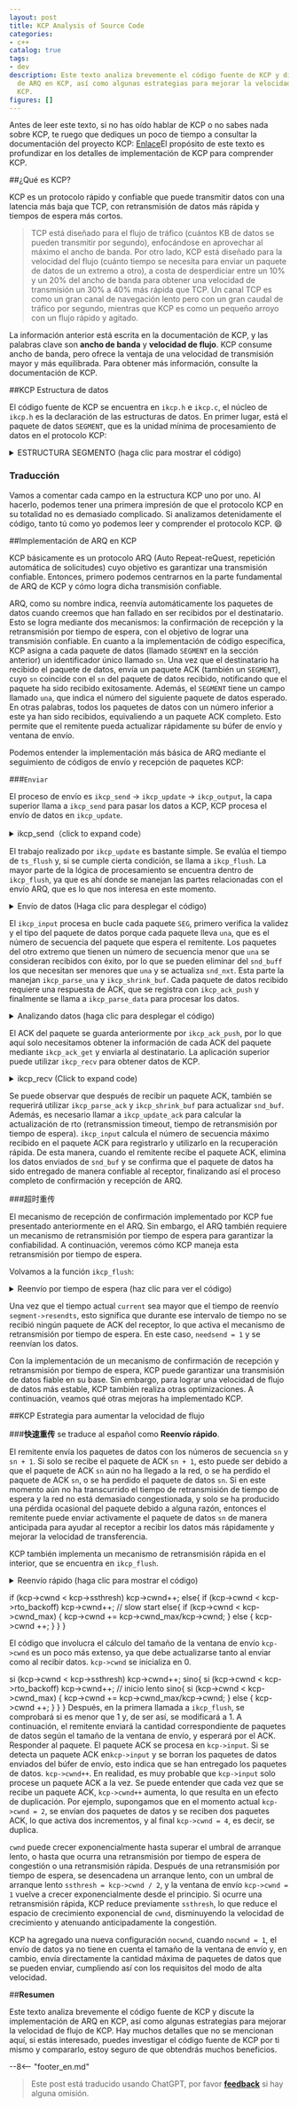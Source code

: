 ```yaml
---
layout: post
title: KCP Analysis of Source Code
categories:
- c++
catalog: true
tags:
- dev
description: Este texto analiza brevemente el código fuente de KCP y discute la implementación
  de ARQ en KCP, así como algunas estrategias para mejorar la velocidad de flujo en
  KCP.
figures: []
---
```


<meta property="og:title" content="KCP 源码剖析" />

Antes de leer este texto, si no has oído hablar de KCP o no sabes nada sobre KCP, te ruego que dediques un poco de tiempo a consultar la documentación del proyecto KCP: [Enlace](https://github.com/skywind3000/kcp)El propósito de este texto es profundizar en los detalles de implementación de KCP para comprender KCP.

##¿Qué es KCP?

KCP es un protocolo rápido y confiable que puede transmitir datos con una latencia más baja que TCP, con retransmisión de datos más rápida y tiempos de espera más cortos.

> TCP está diseñado para el flujo de tráfico (cuántos KB de datos se pueden transmitir por segundo), enfocándose en aprovechar al máximo el ancho de banda. Por otro lado, KCP está diseñado para la velocidad del flujo (cuánto tiempo se necesita para enviar un paquete de datos de un extremo a otro), a costa de desperdiciar entre un 10% y un 20% del ancho de banda para obtener una velocidad de transmisión un 30% a 40% más rápida que TCP. Un canal TCP es como un gran canal de navegación lento pero con un gran caudal de tráfico por segundo, mientras que KCP es como un pequeño arroyo con un flujo rápido y agitado.

La información anterior está escrita en la documentación de KCP, y las palabras clave son **ancho de banda** y **velocidad de flujo**. KCP consume ancho de banda, pero ofrece la ventaja de una velocidad de transmisión mayor y más equilibrada. Para obtener más información, consulte la documentación de KCP.

##KCP Estructura de datos

El código fuente de KCP se encuentra en `ikcp.h` e `ikcp.c`, el núcleo de `ikcp.h` es la declaración de las estructuras de datos. En primer lugar, está el paquete de datos `SEGMENT`, que es la unidad mínima de procesamiento de datos en el protocolo KCP:

<details>
<summary> ESTRUCTURA SEGMENTO (haga clic para mostrar el código) </summary>
```cpp
//=====================================================================
// SEGMENT 一个 SETMENT 就是一个数据包

// SEGMENT es simplemente un paquete de datos.
//=====================================================================
struct IKCPSEG
{
// 链表节点，发送和接受队列都是这里的链表的结构

    // Los nodos de la lista enlazada, tanto las colas de envío como las de recepción son estructuras de esta lista.
    struct IQUEUEHEAD node;

    // Número de sesión, el mismo número de sesión es igual
    IUINT32 conv;

    // Tipo de paquete, por ejemplo, DATA o ACK
    IUINT32 cmd;

    // Debido a la limitación del MTU, los paquetes de datos grandes se dividen en varios paquetes más pequeños, este es el número de paquete más pequeño
    IUINT32 frg

    // Cada paquete de datos lleva consigo el tamaño de la ventana de recepción del remitente
    IUINT32 wnd;

    // Tiempo de envío, si el paquete es un ACK, se establecerá como la marca de tiempo del paquete de origen.
    IUINT32 ts;

    // Número de identificación único del paquete de datos
    IUINT32 sn;

    // El símbolo significa que todos los paquetes inferiores a una han sido recibidos correctamente, al igual que el significado en TCP: el número de secuencia no reconocido más antiguo SND.
    IUINT32 una;

// Longitud de los datos
    IUINT32 len;

// Tiempo de retransmisión por tiempo de espera
    IUINT32 resendts;

// Tiempo de espera para la próxima expiración
    IUINT32 rto;

// Fast retransmission, if the number of data packets received after this packet exceeds a certain threshold, fast retransmission is triggered.
    IUINT32 fastack;

    // Número de envíos
    IUINT32 xmit;

// Datos
    char data[1];
};
```
</details>

Después de leer los comentarios de `SEGMENT`, se puede entender que el núcleo de KCP también es un protocolo ARQ que garantiza la entrega de datos mediante retransmisión automática por tiempo de espera. A continuación, veamos la definición de la estructura `KCPCB` en KCP:

<details>
<summary> Estructura KCP (Hacer clic para desplegar el código) </summary>
```cpp
//---------------------------------------------------------------------
// IKCPCB
//---------------------------------------------------------------------
struct IKCPCB
{
    // conv: Número de sesión
// mtu, mss: Máxima Unidad de Transferencia, Tamaño Máximo del Segmento de Datos
    // state: Estado de la sesión, 0 válido, -1 desconectado
    IUINT32 conv, mtu, mss, state;

    // snd_una: package number waiting for ACK
// snd_nxt: número de secuencia del próximo paquete de datos en espera de ser enviado
    // rcv_nxt: Número de secuencia del siguiente paquete de datos a recibir
    IUINT32 snd_una, snd_nxt, rcv_nxt;

    // ts_recent, ts_lastack: No utilizados
// ssthresh: Umbral de inicio lento para el control de congestión
    IUINT32 ts_recent, ts_lastack, ssthresh;

    // rx_rto: rto (retransmission timeout)，超时重传时间
    // rx_rttval, rx_srtt, rx_minrto: Variables intermedias para calcular el RTO
    IINT32 rx_rttval, rx_srtt, rx_rto, rx_minrto;

// snd_wnd, rcv_wnd: Tamaño máximo de la ventana de envío y recepción
    // rmt_wnd: tamaño de la ventana de recepción restante en el extremo remoto
// cwnd: tamaño de la ventana de envío disponible
    // prueba: ¿Indica si se debe enviar una señal de control?
    IUINT32 snd_wnd, rcv_wnd, rmt_wnd, cwnd, probe;

    // current: Tiempo actual
    // interval: Actualización del intervalo
// ts_flush: Próxima vez que se necesite actualizar el tiempo
// xmit: Número de intentos fallidos de envío.
    IUINT32 current, interval, ts_flush, xmit;

    // Longitud de la lista correspondiente
    IUINT32 nrcv_buf, nsnd_buf;
    IUINT32 nrcv_que, nsnd_que;

    // nodelay: Controla la velocidad de incremento del tiempo de espera de retransmisión (RTO).
    // actualizado: ¿se ha llamado a ikcp_update?
    IUINT32 nodelay, updated;

    // ts_probe, probe_wait: Active inquiry periodically initiated when the receiving window on the other end remains 0 for a long time.
    IUINT32 ts_probe, probe_wait;

    // deal_link: Falta de respuesta por parte del otro extremo durante mucho tiempo
    // incr: Participa en el cálculo del tamaño de la ventana de envío
    IUINT32 dead_link, incr;

    // cola: paquete de datos que interactúa con la capa de usuario
    // buf: paquete de datos en el búfer del protocolo
    struct IQUEUEHEAD snd_queue;
    struct IQUEUEHEAD rcv_queue;
    struct IQUEUEHEAD snd_buf;
    struct IQUEUEHEAD rcv_buf;

// Información del paquete de datos que requiere enviar un ACK
    IUINT32 *acklist;

// Número de paquetes que requieren ACK
    IUINT32 ackcount;

// Tamaño de la memoria de la lista de comprobación
    IUINT32 ackblock;

// Datos proporcionados por la capa de usuario
    void *user;

    // Almacena un espacio para un paquete kcp
    char *buffer;

    // Número de veces que se activa la retransmisión rápida de fastack
    int fastresend;

    // Número máximo de retransmisiones rápidas
    int fastlimit;

    // nocwnd: Tamaño de la ventana de envío sin tener en cuenta el inicio lento
    // stream: modo de flujo
    int nocwnd, stream;

    // debug log
    int logmask;

// Interfaz de envío de datos
    int (*output)(const char *buf, int len, struct IKCPCB *kcp, void *user);

    void (*writelog)(const char *log, struct IKCPCB *kcp, void *user);
};
```
</details>

### Traducción

Vamos a comentar cada campo en la estructura KCP uno por uno. Al hacerlo, podemos tener una primera impresión de que el protocolo KCP en su totalidad no es demasiado complicado. Si analizamos detenidamente el código, tanto tú como yo podemos leer y comprender el protocolo KCP. :smile:

##Implementación de ARQ en KCP

KCP básicamente es un protocolo ARQ (Auto Repeat-reQuest, repetición automática de solicitudes) cuyo objetivo es garantizar una transmisión confiable. Entonces, primero podemos centrarnos en la parte fundamental de ARQ de KCP y cómo logra dicha transmisión confiable.

ARQ, como su nombre indica, reenvía automáticamente los paquetes de datos cuando creemos que han fallado en ser recibidos por el destinatario. Esto se logra mediante dos mecanismos: la confirmación de recepción y la retransmisión por tiempo de espera, con el objetivo de lograr una transmisión confiable. En cuanto a la implementación de código específica, KCP asigna a cada paquete de datos (llamado `SEGMENT` en la sección anterior) un identificador único llamado `sn`. Una vez que el destinatario ha recibido el paquete de datos, envía un paquete ACK (también un `SEGMENT`), cuyo `sn` coincide con el `sn` del paquete de datos recibido, notificando que el paquete ha sido recibido exitosamente. Además, el `SEGMENT` tiene un campo llamado `una`, que indica el número del siguiente paquete de datos esperado. En otras palabras, todos los paquetes de datos con un número inferior a este ya han sido recibidos, equivaliendo a un paquete ACK completo. Esto permite que el remitente pueda actualizar rápidamente su búfer de envío y ventana de envío.

Podemos entender la implementación más básica de ARQ mediante el seguimiento de códigos de envío y recepción de paquetes KCP:

###`Enviar`

El proceso de envío es `ikcp_send` -> `ikcp_update` -> `ikcp_output`, la capa superior llama a `ikcp_send` para pasar los datos a KCP, KCP procesa el envío de datos en `ikcp_update`.

<details>
<summary> ikcp_send（click to expand code） </summary>
```cpp
//---------------------------------------------------------------------
// Interfaz de envío de datos, los usuarios llaman a ikcp_send para enviar datos a través de KCP
// user/upper level send, returns below zero for error
//---------------------------------------------------------------------
int ikcp_send(ikcpcb *kcp, const char *buffer, int len)
{
    IKCPSEG *seg;
    int count, i;

// mss no puede ser menor que 1
    assert(kcp->mss > 0);
    if (len < 0) return -1;

    // append to previous segment in streaming mode (if possible)
    if (kcp->stream != 0) {
        // Modo de flujo de procesamiento
        // ......
    }

// Calcular subpaquetes, si la longitud de los datos len es mayor que mss, se deben enviar en varios paquetes y el receptor los reensamblará después de recibirlos.
    if (len <= (int)kcp->mss) count = 1;
    else count = (len + kcp->mss - 1) / kcp->mss;

    if (count >= (int)IKCP_WND_RCV) return -2;

    if (count == 0) count = 1;

// Subpackage
    for (i = 0; i < count; i++) {
        // Calculating the length of the data packet and allocating the corresponding seg structure
        int size = len > (int)kcp->mss ? (int)kcp->mss : len;
        seg = ikcp_segment_new(kcp, size);
        assert(seg);
        if (seg == NULL) {
            return -2;
        }

        // Establecer la información de datos para seg, frg representa el número de paquete dividido
        if (buffer && len > 0) {
            memcpy(seg->data, buffer, size);
        }
        seg->len = size;
        seg->frg = (kcp->stream == 0)? (count - i - 1) : 0;

        // Añadir al final de snd_queue, incrementar nsnd_qua en uno
        iqueue_init(&seg->node);
        iqueue_add_tail(&seg->node, &kcp->snd_queue);
        kcp->nsnd_que++;
        if (buffer) {
            buffer += size;
        }
        len -= size;
    }

    return 0;
}
```
</details>

`ikcp_send` es la interfaz de envío de datos que se llama desde la capa superior de KCP. Todos los datos que se desean enviar a través de KCP deben pasar por esta interfaz. La función de `ikcp_send` es bastante sencilla: divide los datos en varios paquetes de acuerdo con la longitud máxima de datos por paquete (`kcp->mss`), les asigna un número de secuencia y finalmente los coloca al final de la lista de envío `snd_queue`. En el modo de flujo, todas las llamadas sucesivas a `ikcp_send` se consideran como una secuencia continua de datos, se rellenan automáticamente los `SEGMENT` no completos y se asignan nuevos si es necesario. No vamos a discutir aquí la implementación detallada, pero si estás interesado, después de leer este texto, te recomiendo revisar el código correspondiente para una mejor comprensión.

Después de completar la llamada a `ikcp_send`, los datos se colocan en la `snd_queue` de KCP, así que más adelante KCP necesita encontrar un momento para enviar los datos pendientes. Este bloque de código se encuentra en `ikcp_update` y `ikcp_flush`.

<details>
<summary>ikcp_update (click to expand code)</summary>
```cpp
//---------------------------------------------------------------------
// `ikcp_update` is an interface that the upper layer calls regularly to update the state of KCP and send data.
// update state (call it repeatedly, every 10ms-100ms), or you can ask 
// ikcp_check when to call it again (without ikcp_input/_send calling).
// 'current' - current timestamp in millisec. 
//---------------------------------------------------------------------
void ikcp_update(ikcpcb *kcp, IUINT32 current)
{
    IINT32 slap;

    kcp->current = current;

// `ikcp_flush` verificará esto, la capa superior debe haber llamado a `ikcp_update` antes de llamar a `ikcp_flush`, se recomienda usar solo `ikcp_update`.
    if (kcp->updated == 0) {
        kcp->updated = 1;
        kcp->ts_flush = kcp->current;
    }

    slap = _itimediff(kcp->current, kcp->ts_flush);

    if (slap >= 10000 || slap < -10000) {
        kcp->ts_flush = kcp->current;
        slap = 0;
    }

    if (slap >= 0) {
        // Próxima vez que se realizará un "flush"
        kcp->ts_flush += kcp->interval;
        if (_itimediff(kcp->current, kcp->ts_flush) >= 0) {
            kcp->ts_flush = kcp->current + kcp->interval;
        }
        ikcp_flush(kcp);
    }
}
```
</details>

El trabajo realizado por `ikcp_update` es bastante simple. Se evalúa el tiempo de `ts_flush` y, si se cumple cierta condición, se llama a `ikcp_flush`. La mayor parte de la lógica de procesamiento se encuentra dentro de `ikcp_flush`, ya que es ahí donde se manejan las partes relacionadas con el envío ARQ, que es lo que nos interesa en este momento.

<details>
<summary>Envío de datos (Haga clic para desplegar el código)</summary>
```cpp
//---------------------------------------------------------------------
// ikcp_flush
//---------------------------------------------------------------------
void ikcp_flush(ikcpcb *kcp)
{
    IUINT32 current = kcp->current;

    // buffer es el dato que se pasará a ikcp_output, se inicializa como el triple del tamaño del paquete de datos
    char *buffer = kcp->buffer;
    char *ptr = buffer;
    int count, size, i;
    IUINT32 resent, cwnd;
    IUINT32 rtomin;
    struct IQUEUEHEAD *p;
    int change = 0;
    int lost = 0;
    IKCPSEG seg;

    // 'ikcp_update' haven't been called.
    if (kcp->updated == 0) return;

    seg.conv = kcp->conv;
    seg.cmd = IKCP_CMD_ACK;
    seg.frg = 0;

    // seg.wnd representa el tamaño actual de la ventana de recepción.
    seg.wnd = ikcp_wnd_unused(kcp);
    seg.una = kcp->rcv_nxt;
    seg.len = 0;
    seg.sn = 0;
    seg.ts = 0;

// Enviar ack
// Calcular la ventana de envío
    //...

// Mover los paquetes de datos desde la cola de envío (snd_queue) al búfer de envío (snd_buf)
// Moverse requerirá cumplir con el tamaño de la ventana de envío. Si la ventana de envío está llena, se detendrá el movimiento.
// Los datos colocados dentro de snd_buf son los que se pueden enviar directamente al destino utilizando la función ikcp_output.
    while (_itimediff(kcp->snd_nxt, kcp->snd_una + cwnd) < 0) {
        IKCPSEG *newseg;
        if (iqueue_is_empty(&kcp->snd_queue)) break;

        newseg = iqueue_entry(kcp->snd_queue.next, IKCPSEG, node);

        iqueue_del(&newseg->node);
        iqueue_add_tail(&newseg->node, &kcp->snd_buf);
        kcp->nsnd_que--;
        kcp->nsnd_buf++;

        newseg->conv = kcp->conv;
        newseg->cmd = IKCP_CMD_PUSH;
        newseg->wnd = seg.wnd;
        newseg->ts = current;

        // seg es un número de secuencia único, que en realidad es un KCP en aumento de kcp->snd_nxt
        newseg->sn = kcp->snd_nxt++;

        // una 在这里设置，通知对端下一个等待接收的包序号

        // una se establece aquí para informar al extremo opuesto el número de secuencia del próximo paquete esperado.
        newseg->una = kcp->rcv_nxt;
        newseg->resendts = current;
        newseg->rto = kcp->rx_rto;
        newseg->fastack = 0;
        newseg->xmit = 0;
    }

// Calcular la bandera de retransmisión rápida, el tiempo de espera de espera de tiempo
    // ...

// Enviar snd_buf
    for (p = kcp->snd_buf.next; p != &kcp->snd_buf; p = p->next) {
        IKCPSEG *segment = iqueue_entry(p, IKCPSEG, node);
        int needsend = 0;
        if (segment->xmit == 0) {
            // Primera vez que se envía
            // set->xmit indica el número de veces que se ha enviado
// resendts tiempo de espera para la retransmisión por tiempo de espera excedido
            needsend = 1;
            segment->xmit++;
            segment->rto = kcp->rx_rto;
            segment->resendts = current + segment->rto + rtomin;
        }
        else if (_itimediff(current, segment->resendts) >= 0) {
// Superposición de tiempo
            // ...
        }
        else if (segment->fastack >= resent) {
            // Fast retransmission
            // ...
        }

        if (needsend) {
            int need;
            segment->ts = current;
            segment->wnd = seg.wnd;
            segment->una = kcp->rcv_nxt;

            size = (int)(ptr - buffer);
            need = IKCP_OVERHEAD + segment->len;

            // Cada vez que los datos en el búfer superen el MTU, se envían primero para evitar al máximo la fragmentación adicional en el nivel inferior.
            if (size + need > (int)kcp->mtu) {
                ikcp_output(kcp, buffer, size);
                ptr = buffer;
            }

            // Copia los datos de control de seg a buffer, para que KCP se encargue de los problemas de orden de bytes.
            ptr = ikcp_encode_seg(ptr, segment);

            // Copiar los datos de nuevo
            if (segment->len > 0) {
                memcpy(ptr, segment->data, segment->len);
                ptr += segment->len;
            }


            if (segment->xmit >= kcp->dead_link) {
                kcp->state = (IUINT32)-1;
            }
        }
    }

    // flash remain segments
    size = (int)(ptr - buffer);
    if (size > 0) {
        ikcp_output(kcp, buffer, size);
    }

// Calculating ssthresh, updating slow start window
    // ...
}
```
</details>

Actualmente solo nos estamos centrando en la lógica relacionada con el envío de datos en `ikcp_flush`:

* Primero, KCP moverá los datos de la cola de envío `snd_queue` a la ventana de envío `snd_buf` según el tamaño de la ventana de recepción del extremo opuesto. La fórmula para calcular la cantidad de datos a mover es `num = snd_nxt - (snd_una + cwnd)`, es decir: si la suma del número de secuencia del último paquete enviado con éxito `snd_una` y el tamaño de la ventana deslizante `cwnd` es mayor que el número de secuencia del siguiente paquete a enviar `snd_nxt`, entonces se puede continuar enviando nuevos paquetes de datos. Al mover los `SEG`, también se configuran los campos de control.

Recorre `snd_buf`, si es necesario enviar un paquete de datos, copia los datos en `buffer`, al mismo tiempo que utiliza `ikcp_encode_seg` para manejar el problema de secuencia de orden de los datos del campo de control.

Por último, se llama a `ikcp_output` para enviar los datos del `buffer`.

Hasta aquí, KCP ha completado el envío de los datos.

###**接收**

El proceso de recepción es contrario al de envío: `ikcp_input` -> `ikcp_update` -> `ikcp_recv`. Después de que el usuario reciba datos en la red, debe llamar a `ikcp_input` para enviarlos a KCP para su análisis. Al llamar a `ikcp_update`, se enviará un paquete ACK al remitente, y la capa superior recibirá los datos analizados por KCP al llamar a `ikcp_recv`.

<details>
<summary>Recibir datos (haz clic para desplegar el código)</summary>
```cpp
//---------------------------------------------------------------------
// input data
//---------------------------------------------------------------------
int ikcp_input(ikcpcb *kcp, const char *data, long size)
{
    IUINT32 prev_una = kcp->snd_una;
    IUINT32 maxack = 0, latest_ts = 0;
    int flag = 0;

// Comprobación de legalidad
    if (data == NULL || (int)size < (int)IKCP_OVERHEAD) return -1;

// data puede contener varios paquetes KCP, procesar en bucle
    while (1) {
        IUINT32 ts, sn, len, una, conv;
        IUINT16 wnd;
        IUINT8 cmd, frg;
        IKCPSEG *seg;

        // No hay suficientes paquetes KCP, salir
        if (size < (int)IKCP_OVERHEAD) break;

        // Primero, se analizan los campos de control
        data = ikcp_decode32u(data, &conv);
        if (conv != kcp->conv) return -1;

        data = ikcp_decode8u(data, &cmd);
        data = ikcp_decode8u(data, &frg);
        data = ikcp_decode16u(data, &wnd);
        data = ikcp_decode32u(data, &ts);
        data = ikcp_decode32u(data, &sn);
        data = ikcp_decode32u(data, &una);
        data = ikcp_decode32u(data, &len);

        size -= IKCP_OVERHEAD;

        if ((long)size < (long)len || (int)len < 0) return -2;

// Comprobación del tipo de paquete de datos
        if (cmd != IKCP_CMD_PUSH && cmd != IKCP_CMD_ACK &&
            cmd != IKCP_CMD_WASK && cmd != IKCP_CMD_WINS) 
            return -3;

        kcp->rmt_wnd = wnd;

        // Aquí, `una` es el valor `kcp->rcv_nxt` del remitente. Con esta información, se pueden descartar los paquetes de datos que ya han sido confirmados como recibidos.
        ikcp_parse_una(kcp, una);
// Después de eliminar los paquetes ya confirmados recibidos, se actualiza snd_una con el siguiente número de secuencia a enviar.
        ikcp_shrink_buf(kcp);

        if (cmd == IKCP_CMD_ACK) {
            // paquete de ack
            // ...
        }
        else if (cmd == IKCP_CMD_PUSH) {
            // Paquete de datos
// Si el número de secuencia del paquete recibido, sn, está dentro de la ventana de recepción, se procesa normalmente; de lo contrario, se descarta y se espera la retransmisión.
            if (_itimediff(sn, kcp->rcv_nxt + kcp->rcv_wnd) < 0) {

                // Por cada paquete de datos recibido, se debe enviar un paquete de ack para registrarlo
                ikcp_ack_push(kcp, sn, ts);

                // El dato recibido se procesa mediante la llamada a ikcp_parse_data
                if (_itimediff(sn, kcp->rcv_nxt) >= 0) {
                    seg = ikcp_segment_new(kcp, len);
                    seg->conv = conv;
                    seg->cmd = cmd;
                    seg->frg = frg;
                    seg->wnd = wnd;
                    seg->ts = ts;
                    seg->sn = sn;
                    seg->una = una;
                    seg->len = len;

                    if (len > 0) {
                        memcpy(seg->data, data, len);
                    }

                    ikcp_parse_data(kcp, seg);
                }
            }
        }
        else if (cmd == IKCP_CMD_WASK) {
            // Paquete de la ventana de consulta
            // ...
        }
        else if (cmd == IKCP_CMD_WINS) {
            // Paquete de respuesta de la ventana de consulta
            // ...
        }
        else {
            return -3;
        }

        data += len;
        size -= len;
    }

// Procesando la lógica de retransmisión rápida
    // ...

// Actualizar ventana de envío
    // ...

    return 0;
}
```
</details>

El `ikcp_input` procesa en bucle cada paquete `SEG`, primero verifica la validez y el tipo del paquete de datos porque cada paquete lleva `una`, que es el número de secuencia del paquete que espera el remitente. Los paquetes del otro extremo que tienen un número de secuencia menor que `una` se consideran recibidos con éxito, por lo que se pueden eliminar del `snd_buff` los que necesitan ser menores que `una` y se actualiza `snd_nxt`. Esta parte la manejan `ikcp_parse_una` y `ikcp_shrink_buf`. Cada paquete de datos recibido requiere una respuesta de ACK, que se registra con `ikcp_ack_push` y finalmente se llama a `ikcp_parse_data` para procesar los datos.

<details>
<summary> Analizando datos (haga clic para desplegar el código) </summary>
```cpp
void ikcp_parse_data(ikcpcb *kcp, IKCPSEG *newseg)
{
    struct IQUEUEHEAD *p, *prev;
    IUINT32 sn = newseg->sn;
    int repeat = 0;

// Comprobación de número de secuencia
    if (_itimediff(sn, kcp->rcv_nxt + kcp->rcv_wnd) >= 0 ||
        _itimediff(sn, kcp->rcv_nxt) < 0) {
        ikcp_segment_delete(kcp, newseg);
        return;
    }

// Busca la ubicación donde debe colocarse `newseg`, ya que `seg` recibido puede estar desordenado.
    for (p = kcp->rcv_buf.prev; p != &kcp->rcv_buf; p = prev) {
        IKCPSEG *seg = iqueue_entry(p, IKCPSEG, node);
        prev = p->prev;
        if (seg->sn == sn) {
            // Repetido recibido
            repeat = 1;
            break;
        }
        if (_itimediff(sn, seg->sn) > 0) {
            break;
        }
    }

// Coloca newseg en la posición correcta en rcv_buf
    if (repeat == 0) {
        iqueue_init(&newseg->node);
        iqueue_add(&newseg->node, p);
        kcp->nrcv_buf++;
    }    else {
        ikcp_segment_delete(kcp, newseg);
    }

// Mover los datos de rcv_buf a rcv_queue
    while (! iqueue_is_empty(&kcp->rcv_buf)) {
        IKCPSEG *seg = iqueue_entry(kcp->rcv_buf.next, IKCPSEG, node);
        // Si el número de secuencia "seg" es el número de secuencia esperado, mueve a la cola de recepción "rcv_queue"
        if (seg->sn == kcp->rcv_nxt && kcp->nrcv_que < kcp->rcv_wnd) {
            iqueue_del(&seg->node);
            kcp->nrcv_buf--;
            iqueue_add_tail(&seg->node, &kcp->rcv_queue);
            kcp->nrcv_que++;
            kcp->rcv_nxt++;
        }    else {
            break;
        }
    }
}
```
</details>

La función principal de `ikcp_parse_data` es colocar `newseg` en la posición adecuada dentro de `kcp->rcv_buf` y mover los datos de `rcv_buf` a `rcv_queue`. La posición adecuada en `rcv_buf` significa que `rcv_buf` está ordenado en orden creciente según el número de secuencia (`sn`), por lo que `newseg` debe buscar la posición adecuada según su propio número de secuencia (`sn`). Los datos en `rcv_buf` se mueven a `rcv_queue` cuando el número de secuencia del paquete en `rcv_buf` es igual al número de secuencia del paquete que KCP está esperando recibir (`kcp->rcv_nxt`). Después de mover un paquete de datos, es necesario actualizar `kcp->rcv_nxt` y continuar con el siguiente paquete de datos.

Después de `ikcp_input`, al llamar a `ikcp_update`, se enviará un paquete ACK, y al llamar a `ikcp_recv`, se devolverán datos válidos a la capa superior. `ikcp_update` y `ikcp_recv` son independientes entre sí, no tienen requisitos de secuencia de llamadas, dependen del momento de la llamada de la capa superior. Primero veamos la parte de envío de ACK en `ikcp_update`:

<details>
<summary> Respuesta ACK (haga clic para mostrar el código) </summary>
```cpp
// Como se mencionó anteriormente, la función ikcp_update finalmente llama a ikcp_flush.
void ikcp_flush(ikcpcb *kcp, IUINT32 current)
{
    // ...

// Responder al paquete ACK
    count = kcp->ackcount;
    for (i = 0; i < count; i++) {
        size = (int)(ptr - buffer);
        if (size + (int)IKCP_OVERHEAD > (int)kcp->mtu) {
            ikcp_output(kcp, buffer, size);
            ptr = buffer;
        }
        ikcp_ack_get(kcp, i, &seg.sn, &seg.ts);
        ptr = ikcp_encode_seg(ptr, &seg);
    }

    kcp->ackcount = 0;

    // ...
}
```
</details>

El ACK del paquete se guarda anteriormente por `ikcp_ack_push`, por lo que aquí solo necesitamos obtener la información de cada ACK del paquete mediante `ikcp_ack_get` y enviarla al destinatario. La aplicación superior puede utilizar `ikcp_recv` para obtener datos de KCP.

<details>
<summary> ikcp_recv (Click to expand code) </summary>
```cpp
//---------------------------------------------------------------------
// user/upper level recv: returns size, returns below zero for EAGAIN
//---------------------------------------------------------------------
int ikcp_recv(ikcpcb *kcp, char *buffer, int len)
{
    struct IQUEUEHEAD *p;
    int ispeek = (len < 0)? 1 : 0;
    int peeksize;
    int recover = 0;
    IKCPSEG *seg;
    assert(kcp);

// Algunas comprobaciones de validez
    if (iqueue_is_empty(&kcp->rcv_queue))
        return -1;
    if (len < 0) len = -len;

// Calcular la longitud de los datos que se pueden devolver
    peeksize = ikcp_peeksize(kcp);

    if (peeksize < 0)
        return -2;
    if (peeksize > len)
        return -3;

// Verificar la ventana de recepción
    if (kcp->nrcv_que >= kcp->rcv_wnd)
        recover = 1;

// Recorre la cola rcv_queue y copia los datos en el buffer
    for (len = 0, p = kcp->rcv_queue.next; p != &kcp->rcv_queue; ) {
        int fragment;
        seg = iqueue_entry(p, IKCPSEG, node);
        p = p->next;

        if (buffer) {
            memcpy(buffer, seg->data, seg->len);
            buffer += seg->len;
        }

        len += seg->len;

// Comprueba la división de paquetes
        fragment = seg->frg;

// Eliminar paquete de datos
        if (ispeek == 0) {
            iqueue_del(&seg->node);
            ikcp_segment_delete(kcp, seg);
            kcp->nrcv_que--;
        }

        // Todos los paquetes han sido copiados, salir del bucle
        if (fragment == 0)
            break;
    }

    assert(len == peeksize);

// rcv_queue ha vuelto a vaciarse un poco, intentamos continuar moviendo desde rcv_buf a rcv_queue
    while (! iqueue_is_empty(&kcp->rcv_buf)) {
        seg = iqueue_entry(kcp->rcv_buf.next, IKCPSEG, node);
        if (seg->sn == kcp->rcv_nxt && kcp->nrcv_que < kcp->rcv_wnd) {
            iqueue_del(&seg->node);
            kcp->nrcv_buf--;
            iqueue_add_tail(&seg->node, &kcp->rcv_queue);
            kcp->nrcv_que++;
            kcp->rcv_nxt++;
        }    else {
            break;
        }
    }

    return len;
}
```
</details>

`ikcp_recv` es una función que devuelve únicamente un paquete de datos completo por llamada. Es posible llamarla en un bucle hasta que no haya más datos para recibir. La lógica de la función es bastante sencilla: copia los datos de la `rcv_queue` al `buffer` proporcionado por la capa superior. De esta manera, el receptor ha completado el procesamiento del paquete recibido.

Cuando el destinatario procesa el paquete de datos, envía un paquete de ACK al remitente. A continuación, analizaremos el tratamiento que recibe el remitente al recibir el paquete de ACK.

<details>
<summary> Procesando paquetes ACK (haga clic para ver el código) </summary>
```cpp
int ikcp_input(ikcpcb *kcp, const char *data, long size)
{
    // ...
    IUINT32 maxack = 0, latest_ts = 0;
    // ...
    while (1) {
        // ...
        // ts es el kcp->current del extremo opuesto
        data = ikcp_decode32u(data, &ts);
        data = ikcp_decode32u(data, &sn);

        if (cmd == IKCP_CMD_ACK) {
// Actualizar rot
            if (_itimediff(kcp->current, ts) >= 0) {
                ikcp_update_ack(kcp, _itimediff(kcp->current, ts));
            }
// Actualizar snd_buf
            ikcp_parse_ack(kcp, sn);
            ikcp_shrink_buf(kcp);

           // maxack = el sn más grande de todos los paquetes ACK de esta entrada
            if (flag == 0) {
                flag = 1;
                maxack = sn;
                latest_ts = ts;
            }    else {
                if (_itimediff(sn, maxack) > 0) {
                #ifndef IKCP_FASTACK_CONSERVE
                    maxack = sn;
                    latest_ts = ts;
                #else
                    if (_itimediff(ts, latest_ts) > 0) {
                        maxack = sn;
                        latest_ts = ts;
                    }
                #endif
                }
            }
        }
        // ...
    }

    // Si se recibe un paquete ACK, se registra para su uso en la retransmisión rápida
    if (flag != 0) {
        ikcp_parse_fastack(kcp, maxack, latest_ts);
    }
}
```
</details>

Se puede observar que después de recibir un paquete ACK, también se requerirá utilizar `ikcp_parse_ack` y `ikcp_shrink_buf` para actualizar `snd_buf`. Además, es necesario llamar a `ikcp_update_ack` para calcular la actualización de rto (retransmission timeout, tiempo de retransmisión por tiempo de espera). `ikcp_input` calcula el número de secuencia máximo recibido en el paquete ACK para registrarlo y utilizarlo en la recuperación rápida. De esta manera, cuando el remitente recibe el paquete ACK, elimina los datos enviados de `snd_buf` y se confirma que el paquete de datos ha sido entregado de manera confiable al receptor, finalizando así el proceso completo de confirmación y recepción de ARQ.

###超时重传

El mecanismo de recepción de confirmación implementado por KCP fue presentado anteriormente en el ARQ. Sin embargo, el ARQ también requiere un mecanismo de retransmisión por tiempo de espera para garantizar la confiabilidad. A continuación, veremos cómo KCP maneja esta retransmisión por tiempo de espera.

Volvamos a la función `ikcp_flush`:

<details>
<summary>Reenvío por tiempo de espera (haz clic para ver el código)</summary>
```cpp
void ikcp_flush(ikcpcb *kcp)
{
    // ...
// Enviar snd_buf
    for (p = kcp->snd_buf.next; p != &kcp->snd_buf; p = p->next) {
        IKCPSEG *segment = iqueue_entry(p, IKCPSEG, node);
        int needsend = 0;
        if (segment->xmit == 0) {
// Primera vez que se envía
            needsend = 1;
            segment->xmit++;
// Establecer segmento->rto
            // Calcular el tiempo de retransmisión por tiempo fuera segment->rto usando segment->resendts 
            segment->rto = kcp->rx_rto;
            segment->resendts = current + segment->rto + rtomin;
        }
        else if (_itimediff(current, segment->resendts) >= 0) {
// Tiempo de espera de retransmisión
            needsend = 1;
            segment->xmit++;
            kcp->xmit++;
// `nodelay` controla el cálculo del tiempo para el próximo reenvío luego de expirar el tiempo de espera.
            if (kcp->nodelay == 0) {
                segment->rto += kcp->rx_rto;
            }    else {
                segment->rto += kcp->rx_rto / 2;
            }
            segment->resendts = current + segment->rto;
            lost = 1;
        }
        else if (segment->fastack >= resent) {
            // Fast retransmission
            // ...
        }
        if (needsend) {
// Enviar datos
            // ...
        }
    // ...
}
```
</details>

Una vez que el tiempo actual `current` sea mayor que el tiempo de reenvío `segment->resendts`, esto significa que durante ese intervalo de tiempo no se recibió ningún paquete de ACK del receptor, lo que activa el mecanismo de retransmisión por tiempo de espera. En este caso, `needsend = 1` y se reenvían los datos.

Con la implementación de un mecanismo de confirmación de recepción y retransmisión por tiempo de espera, KCP puede garantizar una transmisión de datos fiable en su base. Sin embargo, para lograr una velocidad de flujo de datos más estable, KCP también realiza otras optimizaciones. A continuación, veamos qué otras mejoras ha implementado KCP.

##KCP Estrategia para aumentar la velocidad de flujo

###**快速重传** se traduce al español como **Reenvío rápido**.

El remitente envía los paquetes de datos con los números de secuencia `sn` y `sn + 1`. Si solo se recibe el paquete de ACK `sn + 1`, esto puede ser debido a que el paquete de ACK `sn` aún no ha llegado a la red, o se ha perdido el paquete de ACK `sn`, o se ha perdido el paquete de datos `sn`. Si en este momento aún no ha transcurrido el tiempo de retransmisión de tiempo de espera y la red no está demasiado congestionada, y solo se ha producido una pérdida ocasional del paquete debido a alguna razón, entonces el remitente puede enviar activamente el paquete de datos `sn` de manera anticipada para ayudar al receptor a recibir los datos más rápidamente y mejorar la velocidad de transferencia.

KCP también implementa un mecanismo de retransmisión rápida en el interior, que se encuentra en `ikcp_flush`.

<details>
<summary>Reenvío rápido (haga clic para mostrar el código)</summary>
```cpp
void ikcp_flush(ikcpcb *kcp)
{
    // ...
    resent = (kcp->fastresend > 0)? (IUINT32)kcp->fastresend : 0xffffffff;

    // Enviar snd_buf
    for (p = kcp->snd_buf.next; p != &kcp->snd_buf; p = p->next) {
        IKCPSEG *segment = iqueue_entry(p, IKCPSEG, node);
        int needsend = 0;
        if (segment->xmit == 0) {
            // ...
        }
        else if (_itimediff(current, segment->resendts) >= 0) {
            // ...
        }
        else if (segment->fastack >= resent) {
            // Quick retransmission
            if ((int)segment->xmit <= kcp->fastlimit ||
                kcp->fastlimit <= 0) {
                needsend = 1;
                segment->xmit++;
                segment->fastack = 0;
                segment->resendts = current + segment->rto;
                change++;
            }
        }
        if (needsend) {
            // Enviar datos
            // ...
        }
    // ...
}
```
</details>

Para iniciar una retransmisión rápida, hay dos condiciones:
* `segment->fastack >= resent`，`resent` es un parámetro configurable llamado `kcp->fastresend`, si se configura en 0 se desactiva la retransmisión rápida. `segment->fastack` se establece en la función `ikcp_parse_fastack`, la cual es invocada en `ikcp_input`, aumentando en uno `segment->fastack` para todos los segmentos con `sn` menor a `maxack`, calculado por `ikcp_input`. Por lo tanto, `segment->fastack` indica la cantidad de veces que se ha recibido un paquete con un número de secuencia mayor a `sn`.
* `segment->xmit <= kcp->fastlimit || kcp->fastlimit <= 0`，`setgment->xmit` is the number of transmissions, `kcp->fastlimit` is the configurable maximum number of fast retransmissions, the number of transmissions must be less than the maximum number of fast retransmissions.

Una vez que se cumplen las condiciones anteriores para la rápida retransmisión, KCP llevará a cabo dicha retransmisión. Es importante tener en cuenta que la rápida retransmisión no reinicia el tiempo de retransmisión por tiempo agotado, el tiempo de retransmisión original seguirá siendo efectivo.

###**缩短超时重传时间** se traduce al español como **Reducir el tiempo de reenvío por tiempo de espera**.

超时重传 es un mecanismo muy bueno, pero simplemente lleva mucho tiempo. Según la estrategia de TCP, cada vez que se produce un tiempo de espera, el tiempo de espera se duplica. El tiempo de espera se expande rápidamente. Durante el tiempo de espera, es muy probable que el receptor haya agotado la ventana de recepción y no pueda recibir nuevos datos. El número de secuencia del paquete que espera ser retransmitido se encuentra al principio, el receptor debe recibir el paquete retransmitido para devolver todos los datos a la capa superior. En esta situación, la velocidad de flujo de toda la red es casi cero. KCP agrega una configuración para retardar el aumento del tiempo de espera, y tampoco es una duplicación. A través de la configuración `kcp->nodelay`, se controlará que el tiempo de espera solo aumente 1 vez del RTO o 0.5 veces del RTO, reduciendo efectivamente el aumento del tiempo de espera y ayudando a que la red recupere la velocidad de flujo lo más rápido posible.

###**Actualizar ventana de envío**

La `ventana de envío` indica la cantidad de paquetes de datos que se transmiten simultáneamente. Cuanto más grande sea la ventana, más datos se transmitirán al mismo tiempo, lo que aumentará la velocidad del flujo. Sin embargo, si la ventana es demasiado grande, puede provocar congestión en la red, aumentar la tasa de pérdida de paquetes, aumentar la retransmisión de datos y disminuir la velocidad del flujo. Por lo tanto, es necesario actualizar constantemente la ventana de envío según la situación de la red, acercándose gradualmente al óptimo. El código relacionado con la ventana de envío en KCP es el siguiente:

<details>
<summary>Enviar ventana (haz clic para desplegar el código)</summary>
```cpp
ikcpcb* ikcp_create(IUINT32 conv, void *user)
{
    // ...
// snd_wnd, rcv_wnd Tamaño de los buffers de envío y recepción
    kcp->snd_wnd = IKCP_WND_SND;    // 32
    kcp->rcv_wnd = IKCP_WND_RCV;    // 128
    // Tamaño de la ventana de recepción del extremo opuesto              // 128
    kcp->rmt_wnd = IKCP_WND_RCV
    // Inicialización de la ventana de envío cwnd en 0
    kcp->cwnd = 0;
    // Enviar el tamaño en bytes de la ventana de envío, para participar en el cálculo de cwnd
    kcp->incr = 0
    // Umbral de arranque lento, umbral de inicio lento
    kcp->ssthresh = IKCP_THRESH_INIT;
// `nocwnd` is a configurable parameter, with a value of 1 it means no consideration of `cwnd`.
    kcp->nocwnd = 0;
    // ...
}

void ikcp_flush(ikcpcb *kcp)
{
    // ...
// Al enviar datos, primero se calcula el tamaño de la ventana de envío, que es el valor mínimo entre el tamaño del búfer de envío y el tamaño de la ventana de recepción del destinatario.
    cwnd = _imin_(kcp->snd_wnd, kcp->rmt_wnd);
    // Además, hay que tener en cuenta kcp->cwnd, es decir, la ventana de envío continuamente actualizada.
    if (kcp->nocwnd == 0) cwnd = _imin_(kcp->cwnd, cwnd);

// Según el tamaño de cwnd, snd_queue se mueve a snd_buf
    while (_itimediff(kcp->snd_nxt, kcp->snd_una + cwnd) < 0) {
    }
// Enviar datos
    resent = (kcp->fastresend > 0)? (IUINT32)kcp->fastresend : 0xffffffff;
// Trigger retransmission timeout lost = 1

// Activar retransmisión de tiempo de espera pérdida = 1
// Cambio++ para activar la retransmisión rápida

    // Actualizar el umbral de arranque lento y la ventana de envío
    if (change) {
// Si se produce una retransmisión rápida, ssthresh se establece en la mitad de la cantidad de paquetes de datos que se están transmitiendo en la red.
        IUINT32 inflight = kcp->snd_nxt - kcp->snd_una;
        kcp->ssthresh = inflight / 2;
        if (kcp->ssthresh < IKCP_THRESH_MIN)
            kcp->ssthresh = IKCP_THRESH_MIN;

        // Enviar ventana establecida más la retransmisión rápida relacionada con resent
        kcp->cwnd = kcp->ssthresh + resent;
        kcp->incr = kcp->cwnd * kcp->mss;
    }

    if (lost) {
        // Si hay retransmisiones por tiempo de espera, se activa el inicio lento, el umbral ssthresh es la mitad de la ventana de envío.
        kcp->ssthresh = cwnd / 2;
        if (kcp->ssthresh < IKCP_THRESH_MIN)
            kcp->ssthresh = IKCP_THRESH_MIN;
// Enviar ventana de regreso a 1, reiniciar el crecimiento lento
        kcp->cwnd = 1;
        kcp->incr = kcp->mss;
    }

    if (kcp->cwnd < 1) {
        // Debido a que está inicializado a 0, al llegar aquí se reestablecerá a 1
        kcp->cwnd = 1;
        kcp->incr = kcp->mss;
    }
}

int ikcp_input(ikcpcb *kcp, const char *data, long size)
{
    IUINT32 prev_una = kcp->snd_una;
// Procesar los datos recibidos

    while (1) {
        // ...
        data = ikcp_decode16u(data, &wnd)
        // rmt_wnd es el tamaño de la ventana de recepción del otro lado
        kcp->rmt_wnd = wnd
        // ...
// Procesando datos
    }

    // Última actualización de la ventana de envío
    // kcp->snd_una - prev_una > 0, indicates that this input has received ACK and the send buffer snd_buf has changed.
    if (_itimediff(kcp->snd_una, prev_una) > 0) {
        // Luego se verifica la ventana de recepción del otro lado
        if (kcp->cwnd < kcp->rmt_wnd) {
            IUINT32 mss = kcp->mss;

            if (kcp->cwnd < kcp->ssthresh) {
                // Si es menor que el umbral de inicio lento, se duplica el crecimiento
                kcp->cwnd++;
                kcp->incr += mss;

            }    else {
                // Después de superar el umbral de arranque lento, actualice incr utilizando la fórmula y calcule cwnd.
                if (kcp->incr < mss) kcp->incr = mss;
                kcp->incr += (mss * mss) / kcp->incr + (mss / 16);
                if ((kcp->cwnd + 1) * mss <= kcp->incr) {
                    kcp->cwnd++;
                }
            }
// No dude en volver a comparar el valor actualizado de rmt_wnd
            if (kcp->cwnd > kcp->rmt_wnd) {
                kcp->cwnd = kcp->rmt_wnd;
                kcp->incr = kcp->rmt_wnd * mss;
            }
        }
    }
}
```
</details>

if (kcp->cwnd < kcp->ssthresh)
    kcp->cwnd++;
else{
    if (kcp->cwnd < kcp->rto_backoff)
        kcp->cwnd++; // slow start
    else{
        if (kcp->cwnd < kcp->cwnd_max) {
            kcp->cwnd += kcp->cwnd_max/kcp->cwnd;
        } else {
            kcp->cwnd ++;
        }
    }
}

El código que involucra el cálculo del tamaño de la ventana de envío `kcp->cwnd` es un poco más extenso, ya que debe actualizarse tanto al enviar como al recibir datos. `kcp->cwnd` se inicializa en 0.

si (kcp->cwnd < kcp->ssthresh)
    kcp->cwnd++;
sino{
    si (kcp->cwnd < kcp->rto_backoff)
        kcp->cwnd++; // inicio lento
    sino{
        si (kcp->cwnd < kcp->cwnd_max) {
            kcp->cwnd += kcp->cwnd_max/kcp->cwnd;
        } else {
            kcp->cwnd ++;
        }
    }
}
Después, en la primera llamada a `ikcp_flush`, se comprobará si es menor que 1 y, de ser así, se modificará a 1. A continuación, el remitente enviará la cantidad correspondiente de paquetes de datos según el tamaño de la ventana de envío, y esperará por el ACK.
Responder al paquete. El paquete ACK se procesa en `kcp->input`. Si se detecta un paquete ACK en`kcp->input` y se borran los paquetes de datos enviados del búfer de envío, esto indica que se han entregado los paquetes de datos. `kcp->cwnd++`. En realidad, es muy probable que `kcp->input` solo procese un paquete ACK a la vez. Se puede entender que cada vez que se recibe un paquete ACK, `kcp->cwnd++` aumenta, lo que resulta en un efecto de duplicación. Por ejemplo, supongamos que en el momento actual `kcp->cwnd = 2`, se envían dos paquetes de datos y se reciben dos paquetes ACK, lo que activa dos incrementos, y al final `kcp->cwnd = 4`, es decir, se duplica.

`cwnd` puede crecer exponencialmente hasta superar el umbral de arranque lento, o hasta que ocurra una retransmisión por tiempo de espera de congestión o una retransmisión rápida. Después de una retransmisión por tiempo de espera, se desencadena un arranque lento, con un umbral de arranque lento `ssthresh = kcp->cwnd / 2`, y la ventana de envío `kcp->cwnd = 1` vuelve a crecer exponencialmente desde el principio. Si ocurre una retransmisión rápida, KCP reduce previamente `ssthresh`, lo que reduce el espacio de crecimiento exponencial de `cwnd`, disminuyendo la velocidad de crecimiento y atenuando anticipadamente la congestión.

KCP ha agregado una nueva configuración `nocwnd`, cuando `nocwnd = 1`, el envío de datos ya no tiene en cuenta el tamaño de la ventana de envío y, en cambio, envía directamente la cantidad máxima de paquetes de datos que se pueden enviar, cumpliendo así con los requisitos del modo de alta velocidad.

##**Resumen**

Este texto analiza brevemente el código fuente de KCP y discute la implementación de ARQ en KCP, así como algunas estrategias para mejorar la velocidad de flujo de KCP. Hay muchos detalles que no se mencionan aquí, si estás interesado, puedes investigar el código fuente de KCP por ti mismo y compararlo, estoy seguro de que obtendrás muchos beneficios.

--8<-- "footer_en.md"


> Este post está traducido usando ChatGPT, por favor [**feedback**](https://github.com/disenone/wiki_blog/issues/new) si hay alguna omisión.
